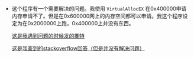 + 这个程序有一个需要解决的问题。我使用 `VirtualAllocEX` 在0x400000申请内存申请不了。但是在0x600000网上的内存空间都可以申请。我这个程序设定为在0x2000000上跑，0x400000上并没有东西。

  [这是我遇到问题的时候发的推特](https://twitter.com/smallzhong/status/1297203019994431489)

  [这是我查到的stackoverflow回答（但是并没有解决问题）](https://stackoverflow.com/questions/21368429/error-code-487-error-invalid-address-when-using-virtualallocex)

  